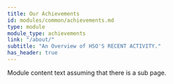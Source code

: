 ```yaml
---
title: Our Achievements
id: modules/common/achievements.md
type: module
module_type: achievements
link: "/about/"
subtitle: "An Overview of HSO'S RECENT ACTIVITY."
has_header: true
---
```

Module content text assuming that there is a sub page.